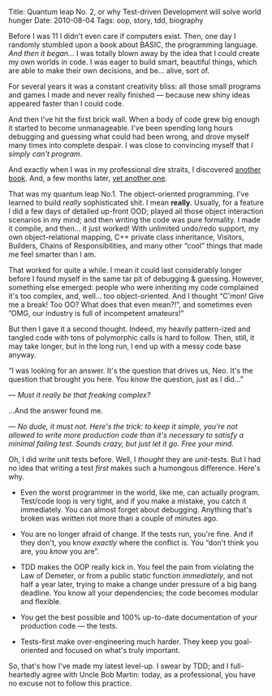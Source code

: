 Title: Quantum leap No. 2, or why Test-driven Development will solve world hunger
Date: 2010-08-04
Tags: oop, story, tdd, biography

Before I was 11 I didn't even care if computers exist. Then, one day I randomly stumbled upon a book
about BASIC, the programming language.  _And then it began…_ I was totally blown away by the idea
that I could create my own worlds in code. I was eager to build smart, beautiful things, which are
able to make their own decisions, and be… alive, sort of.

For several years it was a constant creativity bliss: all those small programs and games I made and
never really finished — because new shiny ideas appeared faster than I could code.

And then I've hit the first brick wall. When a body of code grew big enough it started to become
unmanageable. I've been spending long hours debugging and guessing what could had been wrong, and
drove myself many times into complete despair. I was close to convincing myself that _I simply can't program_.

And exactly when I was in my professional dire straits, I discovered
[another book](http://www.amazon.com/Object-Oriented-Analysis-Design-Applications-3rd/dp/020189551X). And, a few months later,
[yet another one](http://www.amazon.com/Design-Patterns-Elements-Reusable-Object-Oriented/dp/0201633612).

That was my quantum leap No.1. The object-oriented programming. I've learned to build _really_
sophisticated shit. I mean **really**.  Usually, for a feature I did a few days of detailed up-front
OOD; played all those object interaction scenarios in my mind; and then writing the code was pure
formality. I made it compile, and then… it just worked! With unlimited undo/redo support, my own
object-relational mapping, C++ private class inheritance, Visitors, Builders, Chains of
Responsibilities, and many other “cool” things that made me feel smarter than I am.

That worked for quite a while. I mean it could last considerably longer before I found myself in the
same tar pit of debugging & guessing. However, something else emerged: people who were inheriting my
code complained it's too complex, and, well… too object-oriented.  And I thought “C'mon! Give me a
break! Too OO? What does that even mean⁈”, and sometimes even ”OMG, our industry is full of
incompetent amateurs!”

But then I gave it a second thought. Indeed, my heavily pattern-ized and tangled code with tons of
polymorphic calls is hard to follow.  Then, still, it may take longer, but in the long run, I end up
with a messy code base anyway.

“I was looking for an answer. It's the question that drives us, Neo.  It's the question that brought
you here. You know the question, just as I did…”

— _Must it really be that freaking complex?_

…And the answer found me.

— _No dude, it must not. Here's the trick: to keep it simple, you're not allowed to write more production code than it's necessary to satisfy a minimal failing test. Sounds crazy, but just let it go. Free your mind._

Oh, I did write unit tests before. Well, I _thought_ they are _unit_-tests. But I had no idea that
writing a test _first_ makes such a humongous difference. Here's why.

* Even the worst programmer in the world, like me, can actually program. Test/code loop is very
tight, and if you make a mistake, you catch it immediately. You can almost forget about
debugging. Anything that's broken was written not more than a couple of minutes ago.

* You are no longer afraid of change. If the tests run, you're fine.  And if they don't, you know
_exactly_ where the conflict is. You “don't think you are, you _know_ you are”.

* TDD makes the OOP really kick in. You feel the pain from violating the Law of Demeter, or from a
public static function _immediately_, and not half a year later, trying to make a change under
pressure of a big bang deadline. You know all your dependencies; the code becomes modular and
flexible.

* You get the best possible and 100% up-to-date documentation of your production code — the tests.

* Tests-first make over-engineering much harder. They keep you goal-oriented and focused on what's
truly important.

So, that's how I've made my latest level-up. I swear by TDD; and I full-heartedly agree with Uncle
Bob Martin: today, as a professional, you have no excuse not to follow this practice.
